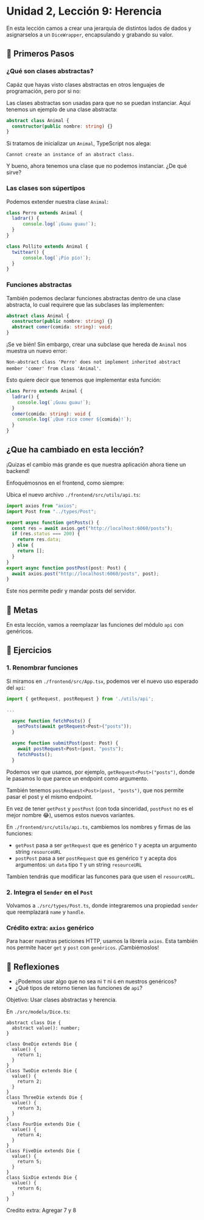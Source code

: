 # Unidad 2, Lección 9: Herencia

En esta lección camos a crear una jerarquía de distintos lados de dados y asignarselos a un `DiceWrapper`, encapsulando y grabando su valor.

## 🐾 Primeros Pasos

### ¿Qué son clases abstractas?

Capáz que hayas visto clases abstractas en otros lenguajes de programación, pero por si no:

Las clases abstractas son usadas para que no se puedan instanciar. Aquí tenemos un ejemplo de una clase abstracta:

```typescript
abstract class Animal {
  constructor(public nombre: string) {}
}
```

Si tratamos de inicializar un `Animal`, TypeScript nos alega:

`Cannot create an instance of an abstract class.`

Y bueno, ahora tenemos una clase que no podemos instanciar. ¿De qué sirve?

### Las clases son súpertipos

Podemos extender nuestra clase `Animal`:

```typescript
class Perro extends Animal {
  ladrar() {
      console.log(`¡Guau guau!`);
  }
}

class Pollito extends Animal {
  twittear() {
      console.log(`¡Pío pío!`);
  }
}
```

### Funciones abstractas

También podemos declarar funciones abstractas dentro de una clase abstracta, lo cual requirere que las subclases las implementen:

```typescript
abstract class Animal {
  constructor(public nombre: string) {}
  abstract comer(comida: string): void;
}
```

¡Se ve bién! Sin embargo, crear una subclase que hereda de `Animal` nos muestra un nuevo error:

`Non-abstract class 'Perro' does not implement inherited abstract member 'comer' from class 'Animal'`.

Esto quiere decir que tenemos que implementar esta función:

```typescript
class Perro extends Animal {
  ladrar() {
    console.log(`¡Guau guau!`);
  }
  comer(comida: string): void {
    console.log(`¡Que rico comer ${comida}!`);
  }
}
```

## ¿Que ha cambiado en esta lección?

¡Quizas el cambio más grande es que nuestra aplicación ahora tiene un backend!

Enfoquémosnos en el frontend, como siempre:

Ubica el nuevo archivo `./frontend/src/utils/api.ts`:

```typescript
import axios from "axios";
import Post from "../types/Post";

export async function getPosts() {
  const res = await axios.get("http://localhost:6060/posts");
  if (res.status === 200) {
    return res.data;
  } else {
    return [];
  }
}
export async function postPost(post: Post) {
  await axios.post("http://localhost:6060/posts", post);
}
```

Este nos permite pedir y mandar posts del servidor.

## 🥅 Metas

En esta lección, vamos a reemplazar las funciones del módulo `api` con genéricos.

## 🤸 Ejercicios

### 1. Renombrar funciones

Si miramos en `./frontend/src/App.tsx`, podemos ver el nuevo uso esperado del `api`:

```typescript
import { getRequest, postRequest } from './utils/api';

...

  async function fetchPosts() {
    setPosts(await getRequest<Post>("posts"));
  }

  async function submitPost(post: Post) {
    await postRequest<Post>(post, "posts");
    fetchPosts();
  }
```

Podemos ver que usamos, por ejemplo, `getRequest<Post>("posts")`, donde le pasamos lo que parece un endpoint como argumento.

También tenemos `postRequest<Post>(post, "posts")`, que nos permite pasar el post y el mismo endpoint.

En vez de tener `getPost` y `postPost` (con toda sinceridad, `postPost` no es el mejor nombre 😂), usemos estos nuevos variantes.

En `./frontend/src/utils/api.ts`, cambiemos los nombres y firmas de las funciones:

- `getPost` pasa a ser `getRequest` que es genérico `T` y acepta un argumento string `resourceURL`
- `postPost` pasa a ser `postRequest` que es genérico `T` y acepta dos argumentos: un `data` tipo `T` y un string `resourceURL`

Tambíen tendrás que modificar las funcones para que usen el `resourceURL`. 

### 2. Integra el `Sender` en el `Post`

Volvamos a `./src/types/Post.ts`, donde integraremos una propiedad `sender` que reemplazará `name` y `handle`.

### Crédito extra: `axios` genérico

Para hacer nuestras peticiones HTTP, usamos la librería `axios`. Esta también nos permite hacer `get` y `post` con `genéricos`. ¡Cambiémoslos!

## 🤔 Reflexiones

- ¿Podemos usar algo que no sea ni `T` ni `G` en nuestros genéricos?
- ¿Qué tipos de retorno tienen las funciones de `api`?


Objetivo: Usar clases abstractas y herencia.

En `./src/models/Dice.ts`:

```
abstract class Die {
  abstract value(): number;
}

class OneDie extends Die {
  value() {
    return 1;
  }
}
class TwoDie extends Die {
  value() {
    return 2;
  }
}
class ThreeDie extends Die {
  value() {
    return 3;
  }
}
class FourDie extends Die {
  value() {
    return 4;
  }
}
class FiveDie extends Die {
  value() {
    return 5;
  }
}
class SixDie extends Die {
  value() {
    return 6;
  }
}
```

Credito extra: Agregar 7 y 8
